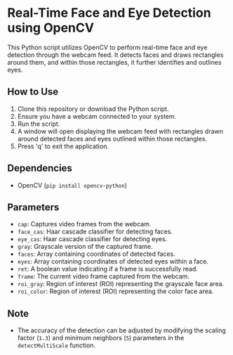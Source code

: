 # Real-Time Face and Eye Detection using OpenCV

This Python script utilizes OpenCV to perform real-time face and eye detection through the webcam feed. It detects faces and draws rectangles around them, and within those rectangles, it further identifies and outlines eyes.

## How to Use

1. Clone this repository or download the Python script.
2. Ensure you have a webcam connected to your system.
3. Run the script.
4. A window will open displaying the webcam feed with rectangles drawn around detected faces and eyes outlined within those rectangles.
5. Press 'q' to exit the application.

## Dependencies

- OpenCV (`pip install opencv-python`)

## Parameters

- `cap`: Captures video frames from the webcam.
- `face_cas`: Haar cascade classifier for detecting faces.
- `eye_cas`: Haar cascade classifier for detecting eyes.
- `gray`: Grayscale version of the captured frame.
- `faces`: Array containing coordinates of detected faces.
- `eyes`: Array containing coordinates of detected eyes within a face.
- `ret`: A boolean value indicating if a frame is successfully read.
- `frame`: The current video frame captured from the webcam.
- `roi_gray`: Region of interest (ROI) representing the grayscale face area.
- `roi_color`: Region of interest (ROI) representing the color face area.

## Note

- The accuracy of the detection can be adjusted by modifying the scaling factor (`1.3`) and minimum neighbors (`5`) parameters in the `detectMultiScale` function.
